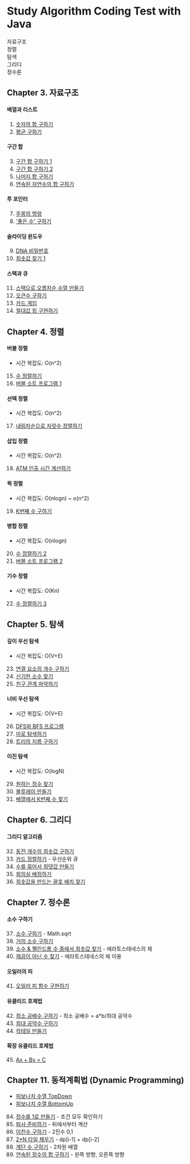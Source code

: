 # Study Algorithm Coding Test with Java

자료구조 <br>
정렬 <br>
탐색 <br>
그리디 <br>
정수론 <br>

## Chapter 3. 자료구조
#### 배열과 리스트
1. [숫자의 합 구하기](src/Chapter3/problem1.java)
2. [평균 구하기](src/Chapter3/problem2.java)
#### 구간 합
3. [구간 합 구하기 1](src/Chapter3/problem3.java)
4. [구간 합 구하기 2](src/Chapter3/problem4.java)
5. [나머지 합 구하기](src/Chapter3/problem5.java)
6. [연속된 자연수의 합 구하기](src/Chapter3/problem6.java)
#### 투 포인터
7. [주몽의 명령](src/Chapter3/problem7.java)
8. ['좋은 수' 구하기](src/Chapter3/problem8.java)
#### 슬라이딩 윈도우
9. [DNA 비밀번호](src/Chapter3/problem9.java)
10. [최솟값 찾기 1](src/Chapter3/problem10.java)
#### 스택과 큐
11. [스택으로 오름차순 수열 만들기](src/Chapter3/problem11.java)
12. [오큰수 구하기](src/Chapter3/problem12.java)
13. [카드 게임](src/Chapter3/problem13.java)
14. [절대값 힙 구현하기](src/Chapter3/problem14.java)

## Chapter 4. 정렬
#### 버블 정렬
- 시간 복잡도: O(n^2)
15. [수 정렬하기](src/Chapter4/problem15.java)
16. [버블 소트 프로그램 1](src/Chapter4/problem16.java)
#### 선택 정렬
- 시간 복잡도: O(n^2)
17. [내림차순으로 자릿수 정렬하기](src/Chapter4/problem17.java)
#### 삽입 정렬
- 시간 복잡도: O(n^2)
18. [ATM 인출 시간 계산하기](src/Chapter4/problem18.java)
#### 퀵 정렬
- 시간 복잡도: O(nlogn) ~ o(n^2)
19. [K번째 수 구하기](src/Chapter4/problem19.java)
#### 병합 정렬
- 시간 복잡도: O(nlogn)
20. [수 정렬하기 2](src/Chapter4/problem20.java)
21. [버블 소트 프로그램 2](src/Chapter4/problem21.java)
#### 기수 정렬
- 시간 복잡도: O(Kn)
22. [수 정렬하기 3](src/Chapter4/problem22.java)

## Chapter 5. 탐색
#### 깊이 우선 탐색
- 시간 복잡도: O(V+E)
23. [연결 요소의 개수 구하기](src/Chapter5/problem23.java)
24. [신기한 소수 찾기](src/Chapter5/problem24.java)
25. [친구 관계 파악하기](src/Chapter5/problem25.java)
#### 너비 우선 탐색
- 시간 복잡도: O(V+E)
26. [DFS와 BFS 프로그램](src/Chapter5/problem26.java)
27. [미로 탐색하기](src/Chapter5/problem27.java)
28. [트리의 지름 구하기](src/Chapter5/problem28.java)
#### 이진 탐색
- 시간 복잡도: O(logN)
29. [원하는 정수 찾기](src/Chapter5/problem29.java)
30. [블루레이 만들기](src/Chapter5/problem30.java)
31. [배열에서 K번째 수 찾기](src/Chapter5/problem31.java)

## Chapter 6. 그리디
#### 그리디 알고리즘
32. [동전 개수의 최솟값 구하기](src/Chapter6/problem32.java)
33. [카드 정렬하기](src/Chapter6/problem33.java) - 우선순위 큐
34. [수를 묶어서 최댓값 만들기](src/Chapter6/problem34.java)
35. [회의실 배정하기](src/Chapter6/problem35.java)
36. [최솟값을 만드는 괄호 배치 찾기](src/Chapter6/problem36.java)

## Chapter 7. 정수론
#### 소수 구하기
37. [소수 구하기](src/Chapter7/problem37.java) - Math.sqrt
38. [거의 소수 구하기](src/Chapter7/problem38.java)
39. [소수 & 팰린드롬 수 중에서 최솟값 찾기](src/Chapter7/problem39.java) - 에라토스테네스의 체
40. [제곱이 아닌 수 찾기](src/Chapter7/problem40.java) - 에라토스테네스의 체 이용
#### 오일러의 피
41. [오일러 피 함수 구현하기](src/Chapter7/problem41.java)
#### 유클리드 호제법
42. [최소 공배수 구하기](src/Chapter7/problem42.java) - 최소 공배수 = a*b/최대 공약수
43. [최대 공약수 구하기](src/Chapter7/problem43.java)
44. [칵테일 만들기](src/Chapter7/problem44.java)
#### 확장 유클리드 호제법
45. [Ax + By = C](src/Chapter7/problem45.java)

## Chapter 11. 동적계획법 (Dynamic Programming)
- [피보나치 수열 TopDown](src/Chapter11/피보나치_TopDown.java)
- [피보나치 수열 BottomUp](src/Chapter11/피보나치_BottomUp.java)
84. [정수를 1로 만들기](src/Chapter11/problem84.java) - 조건 모두 확인하기
85. [퇴사 준비하기](src/Chapter11/problem85.java) - 뒤에서부터 계산
86. [이친수 구하기](src/Chapter11/problem86.java) - 2진수 0,1
87. [2*N 타일 채우기](src/Chapter11/problem87.java) - dp[i-1] + dp[i-2]
88. [계단 수 구하기](src/Chapter11/problem88.java) - 2차원 배열
89. [연속된 정수의 합 구하기](src/Chapter11/problem89.java) - 왼쪽 방향, 오른쪽 방향